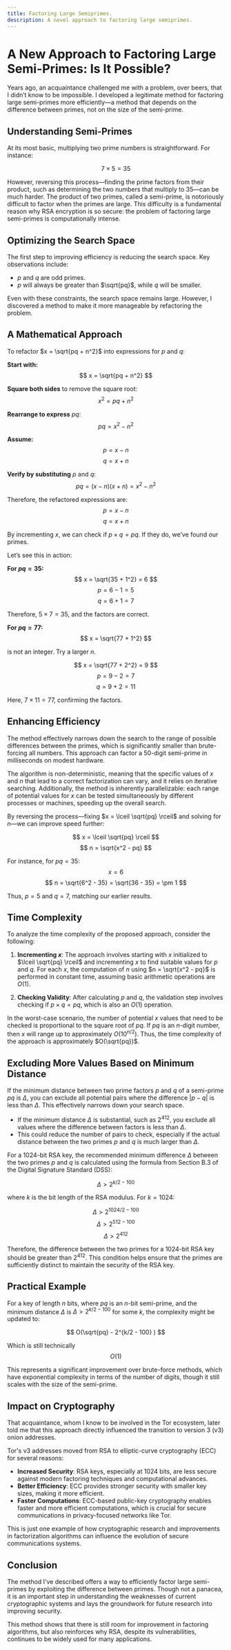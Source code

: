 ```yaml
---
title: Factoring Large Semiprimes.
description: A novel approach to factoring large semiprimes.
---
```


# A New Approach to Factoring Large Semi-Primes: Is It Possible?

Years ago, an acquaintance challenged me with a problem, over beers, that I didn’t know to be impossible. I developed a legitimate method for factoring large semi-primes more efficiently—a method that depends on the difference between primes, not on the size of the semi-prime.

## Understanding Semi-Primes

At its most basic, multiplying two prime numbers is straightforward. For instance:

$$ 7 \times 5 = 35 $$

However, reversing this process—finding the prime factors from their product, such as determining the two numbers that multiply to 35—can be much harder. The product of two primes, called a semi-prime, is notoriously difficult to factor when the primes are large. This difficulty is a fundamental reason why RSA encryption is so secure: the problem of factoring large semi-primes is computationally intense.

## Optimizing the Search Space

The first step to improving efficiency is reducing the search space. Key observations include:

* $p$ and $q$ are odd primes.
* $p$ will always be greater than $\sqrt{pq}$, while $q$ will be smaller.

Even with these constraints, the search space remains large. However, I discovered a method to make it more manageable by refactoring the problem.

## A Mathematical Approach

To refactor $x = \sqrt{pq + n^2}$ into expressions for $p$ and $q$:

**Start with:**
$$
x = \sqrt{pq + n^2}
$$

**Square both sides** to remove the square root:
$$
x^2 = pq + n^2
$$

**Rearrange to express** $pq$:
$$
pq = x^2 - n^2
$$

**Assume:**
$$
p = x - n
$$
$$
q = x + n
$$

**Verify by substituting** $p$ and $q$:
$$
pq = (x - n)(x + n) = x^2 - n^2
$$

Therefore, the refactored expressions are:
$$
p = x - n
$$
$$
q = x + n
$$

By incrementing $x$, we can check if $p \times q = pq$. If they do, we’ve found our primes.

Let’s see this in action:

**For $pq = 35$:**
$$
x = \sqrt{35 + 1^2} = 6
$$
$$
p = 6 - 1 = 5
$$
$$
q = 6 + 1 = 7
$$

Therefore, $5 \times 7 = 35$, and the factors are correct.

**For $pq = 77$:**
$$
x = \sqrt{77 + 1^2}
$$

is not an integer. Try a larger $n$.

$$
x = \sqrt{77 + 2^2} = 9
$$
$$
p = 9 - 2 = 7
$$
$$
q = 9 + 2 = 11
$$

Here, $7 \times 11 = 77$, confirming the factors.

## Enhancing Efficiency

The method effectively narrows down the search to the range of possible differences between the primes, which is significantly smaller than brute-forcing all numbers. This approach can factor a 50-digit semi-prime in milliseconds on modest hardware.

The algorithm is non-deterministic, meaning that the specific values of $x$ and $n$ that lead to a correct factorization can vary, and it relies on iterative searching. Additionally, the method is inherently parallelizable: each range of potential values for $x$ can be tested simultaneously by different processes or machines, speeding up the overall search.

By reversing the process—fixing $x = \lceil \sqrt{pq} \rceil$ and solving for $n$—we can improve speed further:

$$
x = \lceil \sqrt{pq} \rceil
$$
$$
n = \sqrt{x^2 - pq}
$$

For instance, for $pq = 35$:
$$
x = 6
$$
$$
n = \sqrt{6^2 - 35} = \sqrt{36 - 35} = \pm 1
$$

Thus, $p = 5$ and $q = 7$, matching our earlier results.

## Time Complexity 

To analyze the time complexity of the proposed approach, consider the following: 

1. **Incrementing $x$**: The approach involves starting with $x$ initialized to $\lceil \sqrt{pq} \rceil$ and incrementing $x$ to find suitable values for $p$ and $q$. For each $x$, the computation of $n$ using $n = \sqrt{x^2 - pq}$ is performed in constant time, assuming basic arithmetic operations are $O(1)$.

2. **Checking Validity**: After calculating $p$ and $q$, the validation step involves checking if $p \times q = pq$, which is also an $O(1)$ operation.

In the worst-case scenario, the number of potential $x$ values that need to be checked is proportional to the square root of $pq$. If $pq$ is an $n$-digit number, then $x$ will range up to approximately $O(10^{n/2})$. Thus, the time complexity of the approach is approximately $O(\sqrt{pq})$. 

## Excluding More Values Based on Minimum Distance

If the minimum distance between two prime factors $p$ and $q$ of a semi-prime $pq$ is $\Delta$, you can exclude all potential pairs where the difference $|p - q|$ is less than $\Delta$. This effectively narrows down your search space.

* If the minimum distance $\Delta$ is substantial, such as $2^{412}$, you exclude all values where the difference between factors is less than $\Delta$.
* This could reduce the number of pairs to check, especially if the actual distance between the two primes $p$ and $q$ is much larger than $\Delta$.


For a 1024-bit RSA key, the recommended minimum difference $\Delta$ between the two primes $p$ and $q$ is calculated using the formula from Section B.3 of the Digital Signature Standard (DSS):

$$
\Delta > 2^{k/2 - 100}
$$

where $k$ is the bit length of the RSA modulus. For $k = 1024$:

$$
\Delta > 2^{1024/2 - 100}
$$
$$
\Delta > 2^{512 - 100}
$$
$$
\Delta > 2^{412}
$$

Therefore, the difference between the two primes for a 1024-bit RSA key should be greater than $2^{412}$. This condition helps ensure that the primes are sufficiently distinct to maintain the security of the RSA key.


## Practical Example

For a key of length $n$ bits, where $pq$ is an $n$-bit semi-prime, and the minimum distance $\Delta$ is $\Delta > 2^{k/2 - 100}$ for some $k$, the complexity might be updated to:

$$
O(\sqrt{pq} - 2^{k/2 - 100} )
$$

Which is still technically $$O(1)$$

This represents a significant improvement over brute-force methods, which have exponential complexity in terms of the number of digits, though it still scales with the size of the semi-prime.

## Impact on Cryptography

That acquaintance, whom I know to be involved in the Tor ecosystem, later told me that this approach directly influenced the transition to version 3 (v3) onion addresses.

Tor's v3 addresses moved from RSA to elliptic-curve cryptography (ECC) for several reasons:

* **Increased Security**: RSA keys, especially at 1024 bits, are less secure against modern factoring techniques and computational advances.
* **Better Efficiency**: ECC provides stronger security with smaller key sizes, making it more efficient.
* **Faster Computations**: ECC-based public-key cryptography enables faster and more efficient computations, which is crucial for secure communications in privacy-focused networks like Tor.

This is just one example of how cryptographic research and improvements in factorization algorithms can influence the evolution of secure communications systems.

## Conclusion

The method I’ve described offers a way to efficiently factor large semi-primes by exploiting the difference between primes. Though not a panacea, it is an important step in understanding the weaknesses of current cryptographic systems and lays the groundwork for future research into improving security.

This method shows that there is still room for improvement in factoring algorithms, but also reinforces why RSA, despite its vulnerabilities, continues to be widely used for many applications. 